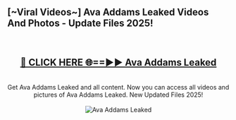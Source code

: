 <h2>[~Viral Videos~] Ava Addams Leaked Videos And Photos - Update Files 2025!</h2>
<br>
<div align="center">
<h2><a href="https://top-ai-tools.click/QrbHav" rel="nofollow">🔴 CLICK HERE 🌐==►► Ava Addams Leaked</a></h2>
<br>
Get Ava Addams Leaked and all content. Now you can access all videos and pictures of Ava Addams Leaked. New Updated Files 2025!
<br>
<br>
<a href="https://top-ai-tools.click/QrbHav" rel="nofollow" data-target="animated-image.originalLink"><img src="https://i.ibb.co.com/WyWwxjT/player-gif2.gif" alt="Ava Addams Leaked" style="max-width: 100%; display: inline-block;" data-target="animated-image.originalImage"></a>
</div>
<br>